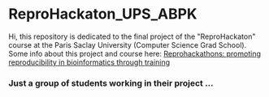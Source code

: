# ReproHackaton_UPS_ABPK

Hi, this repository is dedicated to the final project of the "ReproHackaton" course at the Paris Saclay University (Computer Science Grad School).
Some info about this project and course here: [Reprohackathons: promoting reproducibility in bioinformatics through training](https://academic.oup.com/bioinformatics/article/39/Supplement_1/i11/721045)

### Just a group of students working in their project ...
